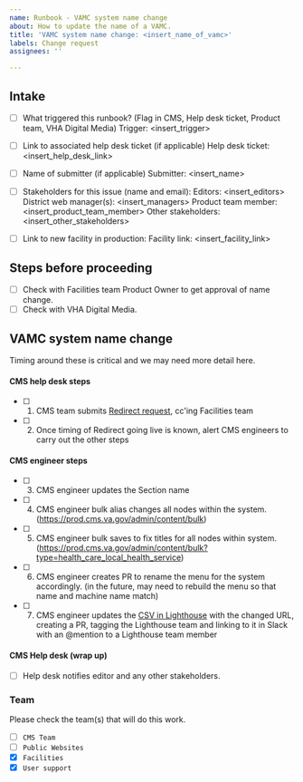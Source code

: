 ```yaml
---
name: Runbook - VAMC system name change
about: How to update the name of a VAMC.
title: 'VAMC system name change: <insert_name_of_vamc>'
labels: Change request
assignees: ''

---
```


## Intake
- [ ] What triggered this runbook? (Flag in CMS, Help desk ticket, Product team, VHA Digital Media)
Trigger: <insert_trigger>

- [ ] Link to associated help desk ticket (if applicable)
Help desk ticket: <insert_help_desk_link>

- [ ] Name of submitter (if applicable)
Submitter: <insert_name>

- [ ] Stakeholders for this issue (name and email):
Editors: <insert_editors>
District web manager(s): <insert_managers>
Product team member: <insert_product_team_member>
Other stakeholders: <insert_other_stakeholders>

- [ ] Link to new facility in production:
Facility link: <insert_facility_link>

## Steps before proceeding

- [ ] Check with Facilities team Product Owner to get approval of name change.
- [ ] Check with VHA Digital Media.

## VAMC system name change

Timing around these is critical and we may need more detail here.

#### CMS help desk steps
- [ ] 1. CMS team submits [Redirect request](https://github.com/department-of-veterans-affairs/va.gov-team/issues/new?assignees=mnorthuis&labels=ia&template=redirect-request.md&title=Redirect+Request), cc'ing Facilities team
- [ ] 2. Once timing of Redirect going live is known, alert CMS engineers to carry out the other steps

#### CMS engineer steps
- [ ] 3. CMS engineer updates the Section name
- [ ] 4. CMS engineer bulk alias changes all nodes within the system. (https://prod.cms.va.gov/admin/content/bulk)
- [ ] 5. CMS engineer bulk saves to fix titles for all nodes within system. (https://prod.cms.va.gov/admin/content/bulk?type=health_care_local_health_service)
- [ ] 6. CMS engineer creates PR to rename the menu for the system accordingly.  (in the future, may need to rebuild the menu so that name and machine name match)
- [ ] 7. CMS engineer updates the [CSV in Lighthouse](https://github.com/department-of-veterans-affairs/lighthouse-facilities/blob/master/facilities/src/main/resources/websites.csv) with the changed URL, creating a PR, tagging the Lighthouse team and linking to it in Slack with an @mention to a Lighthouse team member

#### CMS Help desk (wrap up)
- [ ] Help desk notifies editor and any other stakeholders.

### Team
Please check the team(s) that will do this work.

- [ ] `CMS Team`
- [ ] `Public Websites`
- [x] `Facilities`
- [x] `User support`
